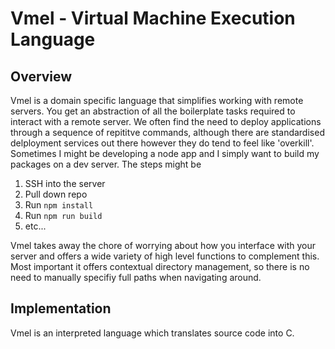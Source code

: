 # Vmel - Virtual Machine Execution Language

## Overview
Vmel is a domain specific language that simplifies working with remote servers. You get an abstraction of all the boilerplate tasks required to interact with a remote server. We often find the need to deploy applications through a sequence of repititve commands, although there are standardised delployment services out there however they do tend to feel like 'overkill'. Sometimes I might be developing a node app and I simply want to build my packages on a dev server. The steps might be 

1. SSH into the server
2. Pull down repo
3. Run `npm install`
4. Run `npm run build`
5. etc...

Vmel takes away the chore of worrying about how you interface with your server and offers a wide variety of high level functions to complement this. Most important it offers contextual directory management, so there is no need to manually specifiy full paths when navigating around.

## Implementation
Vmel is an interpreted language which translates source code into C.
